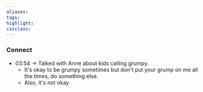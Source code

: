 ```yaml
---
aliases:  
tags:
highlight:  
cssclass:
---
```



### Connect
- 03:54 → Talked with Anne about kids calling grumpy.
	- It's okay to be grumpy sometimes but don't put your grump on me all the times, do something else.
	- Also, it's not okay

